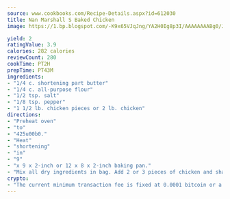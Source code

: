 ```yaml
---
source: www.cookbooks.com/Recipe-Details.aspx?id=612030
title: Nan Marshall S Baked Chicken
image: https://1.bp.blogspot.com/-K9x65VJqJng/YA2H0Ig8p3I/AAAAAAAABg0/JRKr7ZzesxofwlGw6YudXad_aQn9BD52QCLcBGAsYHQ/s299/2.png

yield: 2
ratingValue: 3.9
calories: 282 calories
reviewCount: 280
cookTime: PT2H
prepTime: PT43M
ingredients:
- "1/4 c. shortening part butter"
- "1/4 c. all-purpose flour"
- "1/2 tsp. salt"
- "1/8 tsp. pepper"
- "1 1/2 lb. chicken pieces or 2 lb. chicken"
directions:
- "Preheat oven"
- "to"
- "425u00b0."
- "Heat"
- "shortening"
- "in"
- "9"
- "x 9 x 2-inch or 12 x 8 x 2-inch baking pan."
- "Mix all dry ingredients in bag. Add 2 or 3 pieces of chicken and shake until coated."
crypto:
- "The current minimum transaction fee is fixed at 0.0001 bitcoin or a tenth of a millibitcoin per kilobyte, recently decreased from one millibitcoin."
---
```

